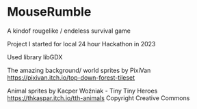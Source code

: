 # MouseRumble
A kindof rougelike / endeless survival game

Project I started for local 24 hour Hackathon in 2023

Used library libGDX

The amazing background/ world sprites by PixiVan\
https://pixivan.itch.io/top-down-forest-tileset

Animal sprites by Kacper Woźniak - Tiny Tiny Heroes\
https://thkaspar.itch.io/tth-animals
Copyright Creative Commons